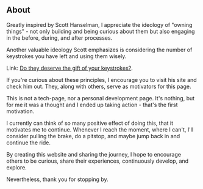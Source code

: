 ## About

Greatly inspired by Scott Hanselman, I appreciate the ideology of "owning things" - not only building and being curious about them but also engaging in the before, during, and after processes.

Another valuable ideology Scott emphasizes is considering the number of keystrokes you have left and using them wisely.

Link: [Do they deserve the gift of your keystrokes?](https://www.hanselman.com/blog/do-they-deserve-the-gift-of-your-keystrokes "Do they deserve the gift of your keystrokes?").

If you're curious about these principles, I encourage you to visit his site and check him out. They, along with others, serve as motivators for this page.

This is not a tech-page, nor a personal development page. It's nothing, but for me it was a thought and I ended up taking action - that's the first motivation.

I currently can think of so many positive effect of doing this, that it motivates me to continue. Whenever I reach the moment, where I can't, I'll consider pulling the brake, do a pitstop, and maybe jump back in and continue the ride.

By creating this website and sharing the journey, I hope to encourage others to be curious, share their experiences, continuously develop, and explore.

Nevertheless, thank you for stopping by.